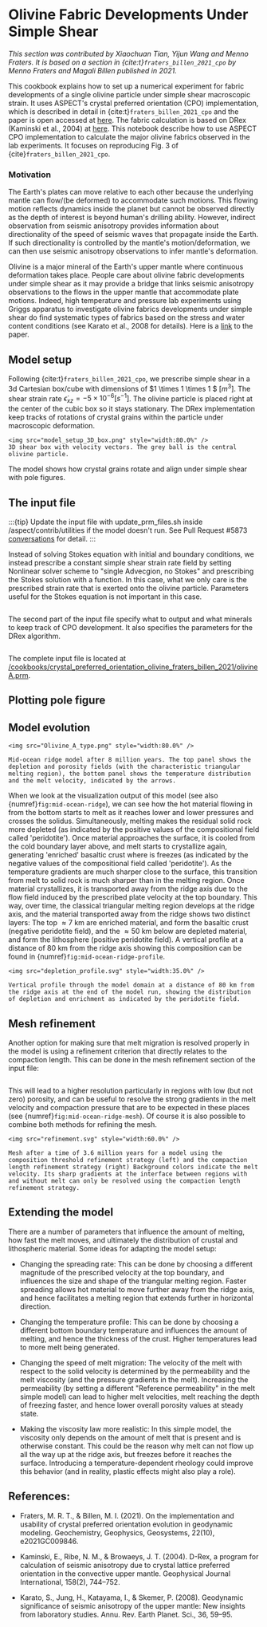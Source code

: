# Olivine Fabric Developments Under Simple Shear

*This section was contributed by Xiaochuan Tian, Yijun Wang and Menno Fraters. It is
based on a section in {cite:t}`fraters_billen_2021_cpo` 
by Menno Fraters and Magali Billen published in 2021.*

This cookbook explains how to set up a numerical experiment for fabric
developments of a single olivine particle under simple shear macroscopic strain. 
It uses ASPECT's
crystal preferred orientation (CPO) implementation, which is described in detail in 
{cite:t}`fraters_billen_2021_cpo` and the paper is open accessed at 
[here](https://agupubs.onlinelibrary.wiley.com/doi/full/10.1029/2021GC009846).
The fabric calculation is based on DRex (Kaminski et al., 2004) at 
[here](https://academic.oup.com/gji/article/158/2/744/2013756).
This notebook describe how to use ASPECT CPO implementation to calculate the major 
olivine fabrics observed in the lab experiments. It focuses on reproducing Fig. 3
of {cite}`fraters_billen_2021_cpo`.

### Motivation
The Earth's plates can move relative to each other because the underlying mantle
can flow/(be deformed) to accommodate such motions.
This flowing motion reflects dynamics inside the planet but cannot be observed directly
as the depth of interest is beyond human's drilling ability. However, indirect observation
from seismic anisotropy provides information about directionality of the speed of seismic
waves that propagate inside the Earth. If such directionality is controlled by
the mantle's motion/deformation, we can then use seismic anisotropy observations
to infer mantle's deformation.

Olivine is a major mineral of the Earth's upper mantle where continuous deformation
takes place. People care about olivine fabric developments under simple shear as it may
provide a bridge that links seismic anisotropy observations to the
flows in the upper mantle that accommodate plate motions. Indeed, high temperature and 
pressure lab experiments using Griggs apparatus to investigate olivine fabrics developments
under simple shear do find systematic types of fabrics based on the stress and water content conditions
(see Karato et al., 2008 for details). Here is a 
[link](https://doi.org/10.1146/annurev.earth.36.031207.124120) to the paper.

## Model setup

Following {cite:t}`fraters_billen_2021_cpo`, we prescribe simple shear in a 3d Cartesian box/cube
with dimensions of $1 \times 1 \times 1 $ $[m^3]$. The shear strain rate 
$\dot{\epsilon}_{xz} = -5\times 10^{-6} [s^{-1}]$. The olivine particle is placed
right at the center of the cubic box so it stays stationary. The DRex implementation
keep tracks of rotations of crystal grains within the particle under macroscopic deformation.

```{figure-md} fig:model_setup_3D_box
<img src="model_setup_3D_box.png" style="width:80.0%" />
3D shear box with velocity vectors. The grey ball is the central olivine particle.
```

The model shows how crystal grains rotate and align under simple shear with pole figures.

## The input file

:::{tip}
Update the input file with update_prm_files.sh inside 
/aspect/contrib/utilities if the model doesn't run. 
See Pull Request #5873 
[conversations](https://github.com/geodynamics/aspect/pull/5873#issuecomment-2167145176) for detail.
:::

Instead of solving Stokes equation with initial and boundary conditions, we instead prescribe 
a constant simple shear strain rate field by setting Nonlinear solver scheme to 
"single Advecgion, no Stokes" and
prescribing the Stokes solution with a function. In this case, what we only care is the 
prescribed strain rate that is exerted onto the olivine particle. Parameters useful for the Stokes
equation is not important in this case. 

```{literalinclude} prescribe_stokes.part.prm
```

The second part of the input file specify what to output and what minerals to keep track of 
CPO development. It also specifies the parameters for the DRex algorithm. 

```{literalinclude} cpo.part.prm
```

The complete input file is located at
[/cookbooks/crystal_preferred_orientation_olivine_fraters_billen_2021/olivineA.prm](https://www.github.com/geodynamics/aspect/blob/main/cookbooks/crystal_preferred_orientation_olivine_fraters_billen_2021/olivineA.prm).

## Plotting pole figure

## Model evolution

```{figure-md} fig:mid-ocean-ridge
<img src="Olivine_A_type.png" style="width:80.0%" />

Mid-ocean ridge model after 8 million years. The top panel shows the depletion and porosity fields (with the characteristic triangular melting region), the bottom panel shows the temperature distribution and the melt velocity, indicated by the arrows.
```

When we look at the visualization output of this model (see also
{numref}`fig:mid-ocean-ridge`), we can see how the hot material flowing in from the bottom
starts to melt as it reaches lower and lower pressures and crosses the
solidus. Simultaneously, melting makes the residual solid rock more depleted
(as indicated by the positive values of the compositional field called
'peridotite'). Once material approaches the surface, it is cooled
from the cold boundary layer above, and melt starts to crystallize again,
generating 'enriched' basaltic crust where is freezes (as
indicated by the negative values of the compositional field called
'peridotite'). As the temperature gradients are much sharper close
to the surface, this transition from melt to solid rock is much sharper than
in the melting region. Once material crystallizes, it is transported away from
the ridge axis due to the flow field induced by the prescribed plate velocity
at the top boundary. This way, over time, the classical triangular melting
region develops at the ridge axis, and the material transported away from the
ridge shows two distinct layers: The top $\approx 7$ km are enriched material,
and form the basaltic crust (negative peridotite field), and the $\approx 50$
km below are depleted material, and form the lithosphere (positive peridotite
field). A vertical profile at a distance of 80 km from the ridge axis showing
this composition can be found in {numref}`fig:mid-ocean-ridge-profile`.

```{figure-md} fig:mid-ocean-ridge-profile
<img src="depletion_profile.svg" style="width:35.0%" />

Vertical profile through the model domain at a distance of 80 km from the ridge axis at the end of the model run, showing the distribution of depletion and enrichment as indicated by the peridotite field.
```

## Mesh refinement

Another option for making sure that melt migration is resolved properly in the
model is using a refinement criterion that directly relates to the compaction
length. This can be done in the mesh refinement section of the input file:

```{literalinclude} compaction_length.part.prm
```

This will lead to a higher resolution particularly in regions with low (but
not zero) porosity, and can be useful to resolve the strong gradients in the
melt velocity and compaction pressure that are to be expected in these places
(see {numref}`fig:mid-ocean-ridge-mesh`). Of course it is also possible to combine both methods
for refining the mesh.

```{figure-md} fig:mid-ocean-ridge-mesh
<img src="refinement.svg" style="width:60.0%" />

Mesh after a time of 3.6 million years for a model using the composition threshold refinement strategy (left) and the compaction length refinement strategy (right) Background colors indicate the melt velocity. Its sharp gradients at the interface between regions with and without melt can only be resolved using the compaction length refinement strategy.
```

## Extending the model

There are a number of parameters that influence the amount of melting, how
fast the melt moves, and ultimately the distribution of crustal and
lithospheric material. Some ideas for adapting the model setup:

-   Changing the spreading rate: This can be done by choosing a different
    magnitude of the prescribed velocity at the top boundary, and influences
    the size and shape of the triangular melting region. Faster spreading
    allows hot material to move further away from the ridge axis, and hence
    facilitates a melting region that extends further in horizontal direction.

-   Changing the temperature profile: This can be done by choosing a different
    bottom boundary temperature and influences the amount of melting, and
    hence the thickness of the crust. Higher temperatures lead to more melt
    being generated.

-   Changing the speed of melt migration: The velocity of the melt with
    respect to the solid velocity is determined by the permeability and the
    melt viscosity (and the pressure gradients in the melt). Increasing the
    permeability (by setting a different "Reference permeability"
    in the melt simple model) can lead to higher melt velocities, melt
    reaching the depth of freezing faster, and hence lower overall porosity
    values at steady state.

-   Making the viscosity law more realistic: In this simple model, the
    viscosity only depends on the amount of melt that is present and is
    otherwise constant. This could be the reason why melt can not flow up all
    the way up at the ridge axis, but freezes before it reaches the surface.
    Introducing a temperature-dependent rheology could improve this behavior
    (and in reality, plastic effects might also play a role).

## References:
- Fraters, M. R. T., & Billen, M. I. (2021). 
On the implementation and usability of crystal preferred orientation evolution in geodynamic modeling. Geochemistry, Geophysics, Geosystems, 22(10), e2021GC009846.

- Kaminski, E., Ribe, N. M., & Browaeys, J. T. (2004). 
D-Rex, a program for calculation of seismic anisotropy due to crystal lattice preferred orientation in the convective upper mantle. Geophysical Journal International, 158(2), 744–752.

- Karato, S., Jung, H., Katayama, I., & Skemer, P. (2008). 
Geodynamic significance of seismic anisotropy of the upper mantle: New insights from laboratory studies. Annu. Rev. Earth Planet. Sci., 36, 59–95.
